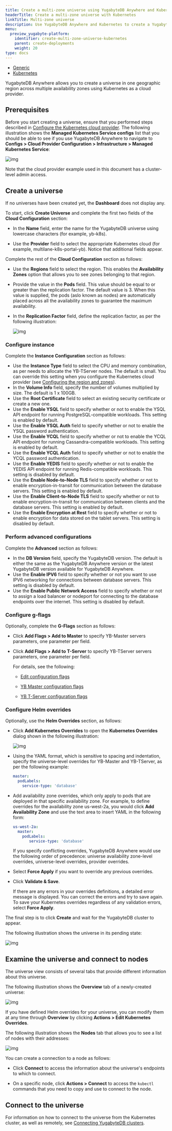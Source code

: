 ```yaml
---
title: Create a multi-zone universe using YugabyteDB Anywhere and Kubernetes
headerTitle: Create a multi-zone universe with Kubernetes
linkTitle: Multi-zone universe
description: Use YugabyteDB Anywhere and Kubernetes to create a YugabyteDB universe that spans multiple availability zones.
menu:
  preview_yugabyte-platform:
    identifier: create-multi-zone-universe-kubernetes
    parent: create-deployments
    weight: 20
type: docs
---
```


  <ul class="nav nav-tabs-alt nav-tabs-yb">
<li>
    <a href="../create-universe-multi-zone/" class="nav-link">
      <i class="fa-solid fa-building" aria-hidden="true"></i>
Generic</a>
  </li>

  <li>
    <a href="../create-universe-multi-zone-kubernetes/" class="nav-link active">
      <i class="fa-regular fa-dharmachakra" aria-hidden="true"></i>
      Kubernetes
    </a>
  </li>

</ul>

YugabyteDB Anywhere allows you to create a universe in one geographic region across multiple availability zones using Kubernetes as a cloud provider.

## Prerequisites

Before you start creating a universe, ensure that you performed steps described in [Configure the Kubernetes cloud provider](/preview/yugabyte-platform/configure-yugabyte-platform/set-up-cloud-provider/kubernetes/). The following illustration shows the **Managed Kubernetes Service configs** list that you should be able to see if you use YugabyteDB Anywhere to navigate to **Configs > Cloud Provider Configuration > Infrastructure > Managed Kubernetes Service**:

![img](/images/yb-platform/kubernetes-config1.png)

Note that the cloud provider example used in this document has a cluster-level admin access.

## Create a universe

If no universes have been created yet, the **Dashboard** does not display any.

To start, click **Create Universe** and complete the first two fields of the **Cloud Configuration** section:

- In the **Name** field, enter the name for the YugabyteDB universe using lowercase characters (for example, yb-k8s).

- Use the **Provider** field to select the appropriate Kubernetes cloud (for example, multilane-k8s-portal-yb). Notice that additional fields appear.


Complete the rest of the **Cloud Configuration** section as follows:

- Use the **Regions** field to select the region. This enables the **Availability Zones** option that allows you to see zones belonging to that region.

- Provide the value in the **Pods** field. This value should be equal to or greater than the replication factor. The default value is 3. When this value is supplied, the pods (aslo known as nodes) are automatically placed across all the availability zones to guarantee the maximum availability.

- In the **Replication Factor** field, define the replication factor, as per the following illustration:<br>

  ![img](/images/yb-platform/kubernetes-config55.png)

### Configure instance

Complete the **Instance Configuration** section as follows:

- Use the **Instance Type** field to select the CPU and memory combination, as per needs to allocate the YB-TServer nodes. The default is small. You can override this setting when you configure the Kubernetes cloud provider (see [Configuring the region and zones](/preview/yugabyte-platform/configure-yugabyte-platform/set-up-cloud-provider/kubernetes/#configure-region-and-zones)).
- In the **Volume Info** field, specify the number of volumes multiplied by size. The default is 1 x 100GB.
- Use the **Root Certificate** field to select an existing security certificate or create a new one.
- Use the **Enable YSQL** field to specify whether or not to enable the YSQL API endpoint for running PostgreSQL-compatible workloads. This setting is enabled by default.
- Use the **Enable YSQL Auth** field to specify whether or not to enable the YSQL password authentication.
- Use the **Enable YCQL** field to specify whether or not to enable the YCQL API endpoint for running Cassandra-compatible workloads. This setting is enabled by default.
- Use the **Enable YCQL Auth** field to specify whether or not to enable the YCQL password authentication.
- Use the **Enable YEDIS** field to specify whether or not to enable the YEDIS API endpoint for running Redis-compatible workloads. This setting is disabled by default.
- Use the **Enable Node-to-Node TLS** field to specify whether or not to enable encryption-in-transit for communication between the database servers. This setting is enabled by default.
- Use the **Enable Client-to-Node TLS** field to specify whether or not to enable encryption-in-transit for communication between clients and the database servers. This setting is enabled by default.
- Use the **Enable Encryption at Rest** field to specify whether or not to enable encryption for data stored on the tablet servers. This setting is disabled by default.

### Perform advanced configurations

Complete the **Advanced** section as follows:

- In the **DB Version** field, specify the YugabyteDB version. The default is either the same as the YugabyteDB Anywhere version or the latest YugabyteDB version available for YugabyteDB Anywhere.
- Use the **Enable IPV6** field to specify whether or not you want to use IPV6 networking for connections between database servers. This setting is disabled by default.
- Use the **Enable Public Network Access** field to specify whether or not to assign a load balancer or nodeport for connecting to the database endpoints over the internet. This setting is disabled by default.

### Configure g-flags

Optionally, complete the **G-Flags** section as follows:

- Click **Add Flags > Add to Master** to specify YB-Master servers parameters, one parameter per field.

- Click **Add Flags > Add to T-Server** to specify YB-TServer servers parameters, one parameter per field.<br>

  For details, see the following:

  - [Edit configuration flags](../../manage-deployments/edit-config-flags)

  - [YB Master configuration flags](../../../reference/configuration/yb-master/#configuration-flags)

  - [YB T-Server configuration flags](../../../reference/configuration/yb-tserver/#configuration-flags)

### Configure Helm overrides

Optionally, use the **Helm Overrides** section, as follows:

- Click **Add Kubernetes Overrides** to open the **Kubernetes Overrides** dialog shown in the following illustration:

  ![img](/images/yb-platform/kubernetes-config66.png)

- Using the YAML format, which is sensitive to spacing and indentation, specify the universe-level overrides for YB-Master and YB-TServer, as per the following example:

  ```yaml
  master:
    podLabels:
      service-type: 'database'
  ```

- Add availability zone overrides, which only apply to pods that are deployed in that specific availability zone. For example, to define overrides for the availability zone us-west-2a, you would click **Add Availability Zone** and use the text area to insert YAML in the following form:

  ```yaml
  us-west-2a:
    master:
      podLabels:
         service-type: 'database'
  ```

  If you specify conflicting overrides, YugabyteDB Anywhere would use the following order of precedence: universe availability zone-level overrides, universe-level overrides, provider overrides.

- Select **Force Apply** if you want to override any previous overrides.

- Click **Validate & Save**.

  If there are any errors in your overrides definitions, a detailed error message is displayed. You can correct the errors and try to save again. To save your Kubernetes overrides regardless of any validation errors, select **Force Apply**.

The final step is to click **Create** and wait for the YugabyteDB cluster to appear.

The following illustration shows the universe in its pending state:

![img](/images/yb-platform/kubernetes-config10.png)

## Examine the universe and connect to nodes

The universe view consists of several tabs that provide different information about this universe.

The following illustration shows the **Overview** tab of a newly-created universe:

![img](/images/yb-platform/kubernetes-config11.png)

If you have defined Helm overrides for your universe, you can modify them at any time through **Overview** by clicking **Actions > Edit Kubernetes Overrides**.

The following illustration shows the **Nodes** tab that allows you to see a list of nodes with their addresses:

![img](/images/yb-platform/kubernetes-config12.png)

You can create a connection to a node as follows:

- Click **Connect** to access the information about the universe's endpoints to which to connect.

- On a specific node, click **Actions > Connect** to access the `kubectl` commands that you need to copy and use to connect to the node.

## Connect to the universe

For information on how to connect to the universe from the Kubernetes cluster, as well as remotely, see [Connecting YugabyteDB clusters](../../../deploy/kubernetes/clients/#connecting-tls-secured-yugabytedb-cluster-deployed-by-helm-charts).


